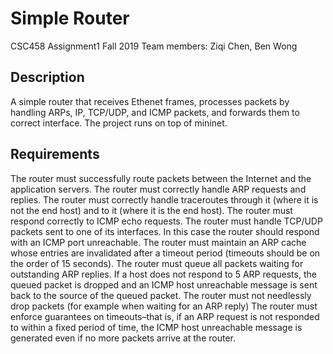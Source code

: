 # Simple Router

CSC458 Assignment1 Fall 2019
Team members: Ziqi Chen, Ben Wong

## Description
A simple router that receives Ethenet frames, processes packets by handling ARPs, IP, TCP/UDP, and ICMP packets, and forwards them to correct interface. The project runs on top of mininet.

## Requirements
The router must successfully route packets between the Internet and the application servers.
The router must correctly handle ARP requests and replies.
The router must correctly handle traceroutes through it (where it is not the end host) and to it (where it is the end host).
The router must respond correctly to ICMP echo requests.
The router must handle TCP/UDP packets sent to one of its interfaces. In this case the router should respond with an ICMP port unreachable.
The router must maintain an ARP cache whose entries are invalidated after a timeout period (timeouts should be on the order of 15 seconds).
The router must queue all packets waiting for outstanding ARP replies. If a host does not respond to 5 ARP requests, the queued packet is dropped and an ICMP host unreachable message is sent back to the source of the queued packet.
The router must not needlessly drop packets (for example when waiting for an ARP reply)
The router must enforce guarantees on timeouts–that is, if an ARP request is not responded to within a fixed period of time, the ICMP host unreachable message is generated even if no more packets arrive at the router.